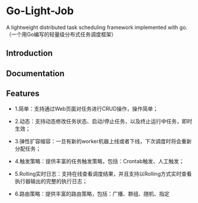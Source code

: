 # Go-Light-Job
A lightweight distributed task scheduling framework implemented with go.（一个用Go编写的轻量级分布式任务调度框架）



## Introduction

## Documentation

## Features

- 1.简单：支持通过Web页面对任务进行CRUD操作，操作简单；

- 2.动态：支持动态修改任务状态、启动/停止任务，以及终止运行中任务，即时生效；

- 3.弹性扩容缩容：一旦有新的worker机器上线或者下线，下次调度时将会重新分配任务；

- 4.触发策略：提供丰富的任务触发策略，包括：Crontab触发、人工触发；

- 5.Rolling实时日志：支持在线查看调度结果，并且支持以Rolling方式实时查看执行器输出的完整的执行日志；

- 6.路由策略：提供丰富的路由策略，包括：广播、群组、随机、指定
